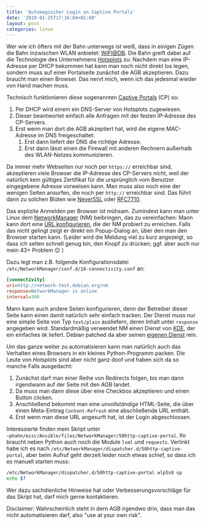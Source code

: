 ```yaml
---
title: 'Automagischer Login an Captive Portals'
date: '2019-01-25T17:16:04+01:00'
layout: post
categories: linux
---
```


Wer wie ich öfters mit der Bahn unterwegs ist weiß, dass in einigen Zügen die Bahn inzwischen WLAN anbietet: [WIFI@DB](https://www.dbregio.de/db_regio/view/zukunft/wlan.shtml).
Die Bahn greift dabei auf die Technologie des Unternehmens [Hotsplots](https://www.hotsplots.de/) zu:
Nachdem man eine IP-Adresse per DHCP bekommen hat kann man noch nicht direkt los legen, sondern muss auf einer Portalseite zunächst die AGB akzeptieren.
Dazu braucht man einen Browser.
Das nervt mich, wenn ich das jedesmal wieder von Hand machen muss.

Technisch funktionieren diese sogenannten [Captive Portals](https://de.wikipedia.org/wiki/Captive_Portal) (CP) so:

1. Per DHCP wird einem ein DNS-Server von Hotsplots zugewiesen.
2. Dieser beantwortet einfach alle Anfragen mit der festen IP-Adresse des CP-Servers.
3. Erst wenn man dort die AGB akzeptiert hat, wird die eigene MAC-Adresse im DNS freigeschaltet:
    1. Erst dann liefert der DNS die richtige Adresse.
    2. Erst dann lässt einen die Firewall mit anderen Rechnern außerhalb des WLAN-Netzes kommunizieren.

Da immer mehr Webseiten nur noch per `https://` erreichbar sind, akzeptieren viele Browser die IP-Adresse des CP-Servers nicht, weil der natürlich kein gültiges Zertifikat für die ursprünglich vom Benutzer eingegebene Adresse vorweisen kann.
Man muss also noch eine der wenigen Seiten ansurfen, die noch per `http://` erreichbar sind.
Das führt dann zu solchen Blüten wie [NeverSSL](http://neverssl.com/) oder [RFC7710](https://tools.ietf.org/html/rfc7710).

Das explizite Anmelden per Browser ist mühsam.
Zumindest kann man unter Linux dem [NetworkManager](https://wiki.gnome.org/Projects/NetworkManager) (NM) beibringen, das zu vereinfachen:
Mann kann dort eine [URL konfigurieren](https://jlk.fjfi.cvut.cz/arch/manpages/man/NetworkManager.conf.5#CONNECTIVITY_SECTION), die der NM probiert zu erreichen.
Falls das nicht gelingt zeigt er direkt ein Popup-Dialog an, über den man den Browser starten kann.
(Leider wird die Meldung viel zu kurz angezeigt, so dass ich selten schnell genug bin, den Knopf zu drücken; ggf. aber auch nur mein 43+ Problem 😉 )

Dazu legt man z.B. folgende Konfigurationsdatei `/etc/NetworkManager/conf.d/10-connectivity.conf` an:
```ini
[connectivity]
uri=http://network-test.debian.org/nm
response=NetworkManager is online
interval=300
```

Mann kann auch andere Seiten konfigurieren, denn der Betreiber dieser Seite kann einen damit natürlich sehr einfach tracken.
Der Dienst muss nur eine simple Seite von Typ `text/plain` ausliefern, deren Inhalt unter `response` angegeben wird.
Standardmäßig verwendet NM einen Dienst von [KDE](http://networkcheck.kde.org/), der ein einfaches `OK` liefert.
Debian patched da aber seinen [eigenen Dienst](http://network-test.debian.org/nm) rein.

Um das ganze weiter zu automatisieren kann man natürlich auch das Verhalten eines Browsers in ein kleines Python-Programm packen.
Die Leute von _Hotsplots_ sind aber nicht ganz doof und haben sich da so manche Falls ausgedacht:

1. Zunächst darf man einer Reihe von Redirects folgen, bis man dann irgendwann auf der Seite mit den AGB landet.
2. Da muss man dann diese über eine Checkbox akzeptieren und einen Button clicken.
3. Anschließend bekommt man eine *unvollständige* HTML-Seite, die über einen Meta-Eintrag `Content-Refresh` eine abschließende URL enthält.
4. Erst wenn man diese URL angesurft hat, ist der Login abgeschlossen.

Interessierte finden mein Skript unter `~phahn/misc/Ansible/files/NetworkManager/50http-captive-portal`.
Ihr braucht neben Python auch noch die Module `lxml` und `requests`.
Verlinkt habe ich es nach `/etc/NetworkManager/dispatcher.d/50http-captive-portal`, aber beim Aufruf geht derzeit leider noch etwas schief, so dass ich es manuell starten muss:
```bash
/etc/NetworkManager/dispatcher.d/50http-captive-portal wlp5s0 up
echo $?
```
Wer dazu sachdienliche Hinweise hat oder Verbesserungsvorschläge für das Skript hat, darf mich gerne kontaktieren.

Disclaimer: Wahrscheinlich steht in dern AGB irgendwo drin, dass man das nicht automatisieren darf, also "use at your own risk".
